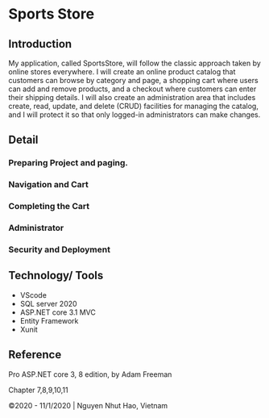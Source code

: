 # **Sports Store**

## **Introduction**

My application, called SportsStore, will follow the classic approach taken by online stores everywhere. I will create an online product catalog that customers can browse by category and page, a shopping cart where users can add and remove products, and a checkout where customers can enter their shipping details. I will also create an administration area that includes create, read, update, and delete (CRUD) facilities for managing the catalog, and I will protect it so that only logged-in administrators can make changes.

## **Detail**

### Preparing Project and paging. 

### Navigation and Cart

### Completing the Cart

### Administrator

### Security and Deployment

## **Technology/ Tools**

- VScode 
- SQL server 2020 
- ASP.NET core 3.1 MVC 
- Entity Framework 
- Xunit 

## **Reference**

Pro ASP.NET core 3, 8 edition, by Adam Freeman 

Chapter 7,8,9,10,11


©2020 - 11/1/2020 | Nguyen Nhut Hao, Vietnam
